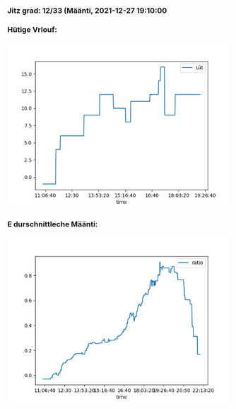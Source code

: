 ### Jitz grad: 12/33 (Määnti, 2021-12-27 19:10:00

### Hütige Vrlouf:
![Graph](Today.png)

### E durschnittleche Määnti:
![Graph](Määnti.png)